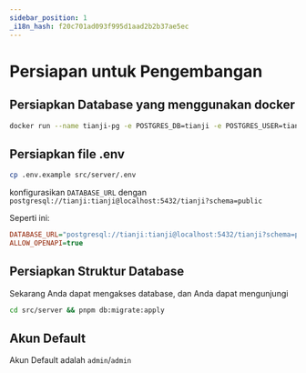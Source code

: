 ```yaml
---
sidebar_position: 1
_i18n_hash: f20c701ad093f995d1aad2b2b37ae5ec
---
```

# Persiapan untuk Pengembangan

## Persiapkan Database yang menggunakan docker

```bash
docker run --name tianji-pg -e POSTGRES_DB=tianji -e POSTGRES_USER=tianji -e POSTGRES_PASSWORD=tianji -d postgres:15.4-alpine
```

## Persiapkan file .env

```bash
cp .env.example src/server/.env
```

konfigurasikan `DATABASE_URL` dengan `postgresql://tianji:tianji@localhost:5432/tianji?schema=public`

Seperti ini:

```ini
DATABASE_URL="postgresql://tianji:tianji@localhost:5432/tianji?schema=public"
ALLOW_OPENAPI=true
```

## Persiapkan Struktur Database

Sekarang Anda dapat mengakses database, dan Anda dapat mengunjungi

```bash
cd src/server && pnpm db:migrate:apply
```

## Akun Default

Akun Default adalah `admin`/`admin`
